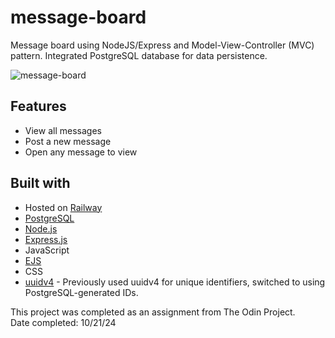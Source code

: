 # message-board

Message board using NodeJS/Express and Model-View-Controller (MVC) pattern. Integrated PostgreSQL database for data persistence.

![message-board](https://github.com/user-attachments/assets/e49cd39b-321e-43a3-99e8-75c203e213b7)

## Features

- View all messages
- Post a new message
- Open any message to view

## Built with

- Hosted on [Railway](https://railway.app/)
- [PostgreSQL](https://www.postgresql.org/)
- [Node.js](https://nodejs.org/en)
- [Express.js](https://expressjs.com/)
- JavaScript
- [EJS](https://ejs.co/)
- CSS
- [uuidv4](https://www.npmjs.com/package/uuidv4) - Previously used uuidv4 for unique identifiers, switched to using PostgreSQL-generated IDs.

This project was completed as an assignment from The Odin Project.  
Date completed: 10/21/24
